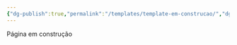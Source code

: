 ```yaml
---
{"dg-publish":true,"permalink":"/templates/template-em-construcao/","dgHomeLink":true,"dgPassFrontmatter":false}
---
```


Página em construção